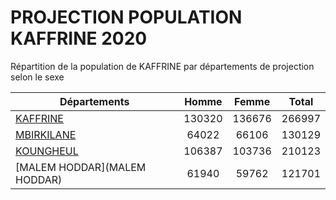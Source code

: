 # PROJECTION POPULATION KAFFRINE 2020
	
Répartition de la population de KAFFRINE par départements de projection selon le sexe
	
| Départements  | Homme | Femme | Total |
| --------- |:-----:|:-----:|:-----:|
| [KAFFRINE](KAFFRINE) | 130320 | 136676 | 266997 |
| [MBIRKILANE](MBIRKILANE) | 64022 | 66106 | 130129 |
| [KOUNGHEUL](KOUNGHEUL) | 106387 | 103736 | 210123 |
| [MALEM HODDAR](MALEM HODDAR) | 61940 | 59762 | 121701 |

